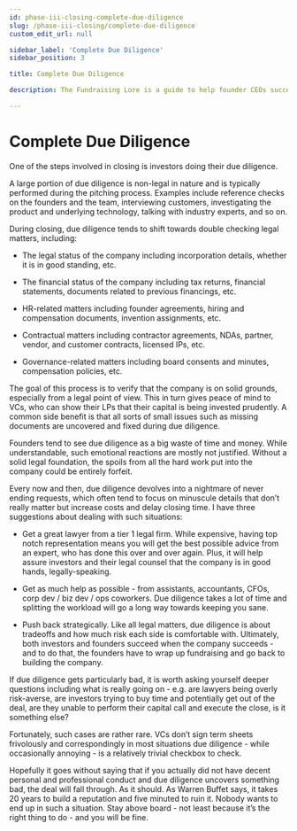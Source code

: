 ```yaml
---
id: phase-iii-closing-complete-due-diligence
slug: /phase-iii-closing/complete-due-diligence
custom_edit_url: null

sidebar_label: 'Complete Due Diligence'
sidebar_position: 3

title: Complete Due Diligence

description: The Fundraising Lore is a guide to help founder CEOs successfully raise early-stage VC financing from Silicon Valley investors.

---
```


# Complete Due Diligence

One of the steps involved in closing is investors doing their due diligence. 

A large portion of due diligence is non-legal in nature and is typically performed during the pitching process. Examples include reference checks on the founders and the team, interviewing customers, investigating the product and underlying technology, talking with industry experts, and so on.

During closing, due diligence tends to shift towards double checking legal matters, including:

- The legal status of the company including incorporation details, whether it is in good standing, etc.

- The financial status of the company including tax returns, financial statements, documents related to previous financings, etc.

- HR-related matters including founder agreements, hiring and compensation documents, invention assignments, etc.

- Contractual matters including contractor agreements, NDAs, partner, vendor, and customer contracts, licensed IPs, etc.

- Governance-related matters including board consents and minutes, compensation policies, etc. 

The goal of this process is to verify that the company is on solid grounds, especially from a legal point of view. This in turn gives peace of mind to VCs, who can show their LPs that their capital is being invested prudently. A common side benefit is that all sorts of small issues such as missing documents are uncovered and fixed during due diligence.

Founders tend to see due diligence as a big waste of time and money. While understandable, such emotional reactions are mostly not justified. Without a solid legal foundation, the spoils from all the hard work put into the company could be entirely forfeit. 

Every now and then, due diligence devolves into a nightmare of never ending requests, which often tend to focus on minuscule details that don’t really matter but increase costs and delay closing time. I have three suggestions about dealing with such situations:

- Get a great lawyer from a tier 1 legal firm. While expensive, having top notch representation means you will get the best possible advice from an expert, who has done this over and over again. Plus, it will help assure investors and their legal counsel that the company is in good hands, legally-speaking.

- Get as much help as possible - from assistants, accountants, CFOs, corp dev / biz dev / ops coworkers. Due diligence takes a lot of time and splitting the workload will go a long way towards keeping you sane.

- Push back strategically. Like all legal matters, due diligence is about tradeoffs and how much risk each side is comfortable with. Ultimately, both investors and founders succeed when the company succeeds - and to do that, the founders have to wrap up fundraising and go back to building the company. 

If due diligence gets particularly bad, it is worth asking yourself deeper questions including what is really going on - e.g. are lawyers being overly risk-averse, are investors trying to buy time and potentially get out of the deal, are they unable to perform their capital call and execute the close, is it something else? 

Fortunately, such cases are rather rare. VCs don’t sign term sheets frivolously and correspondingly in most situations due diligence - while occasionally annoying - is a relatively trivial checkbox to check. 

Hopefully it goes without saying that if you actually did not have decent personal and professional conduct and due diligence uncovers something bad, the deal will fall through. As it should. As Warren Buffet says, it takes 20 years to build a reputation and five minuted to ruin it. Nobody wants to end up in such a situation. Stay above board - not least because it’s the right thing to do - and you will be fine.